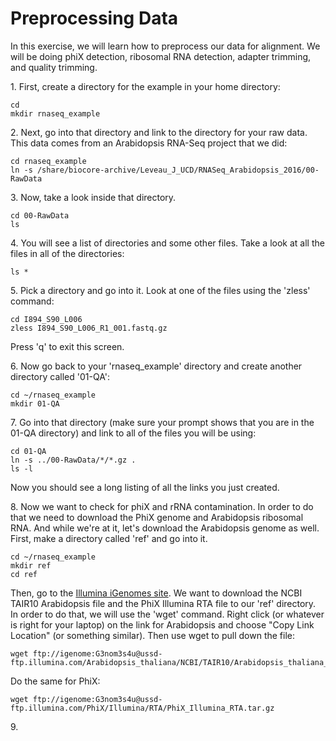 Preprocessing Data
===================

In this exercise, we will learn how to preprocess our data for alignment. We will be doing phiX detection, ribosomal RNA detection, adapter trimming, and quality trimming.

1\. First, create a directory for the example in your home directory:

    cd
    mkdir rnaseq_example


2\. Next, go into that directory and link to the directory for your raw data. This data comes from an Arabidopsis RNA-Seq project that we did:

    cd rnaseq_example
    ln -s /share/biocore-archive/Leveau_J_UCD/RNASeq_Arabidopsis_2016/00-RawData


3\. Now, take a look inside that directory.

    cd 00-RawData
    ls
    

4\. You will see a list of directories and some other files. Take a look at all the files in all of the directories:

    ls *
 

5\. Pick a directory and go into it. Look at one of the files using the 'zless' command:

    cd I894_S90_L006
    zless I894_S90_L006_R1_001.fastq.gz

 Press 'q' to exit this screen.


6\. Now go back to your 'rnaseq_example' directory and create another directory called '01-QA':

    cd ~/rnaseq_example
    mkdir 01-QA

7\. Go into that directory (make sure your prompt shows that you are in the 01-QA directory) and link to all of the files you will be using:

    cd 01-QA
    ln -s ../00-RawData/*/*.gz .
    ls -l

Now you should see a long listing of all the links you just created.

8\. Now we want to check for phiX and rRNA contamination. In order to do that we need to download the PhiX genome and Arabidopsis ribosomal RNA. And while we're at it, let's download the Arabidopsis genome as well. First, make a directory called 'ref' and go into it. 

    cd ~/rnaseq_example
    mkdir ref
    cd ref

Then, go to the [Illumina iGenomes site](https://support.illumina.com/sequencing/sequencing_software/igenome.html). We want to download the NCBI TAIR10 Arabidopsis file and the PhiX Illumina RTA file to our 'ref' directory. In order to do that, we will use the 'wget' command. Right click (or whatever is right for your laptop) on the link for Arabidopsis and choose "Copy Link Location" (or something similar). Then use wget to pull down the file:

    wget ftp://igenome:G3nom3s4u@ussd-ftp.illumina.com/Arabidopsis_thaliana/NCBI/TAIR10/Arabidopsis_thaliana_NCBI_TAIR10.tar.gz

Do the same for PhiX:

    wget ftp://igenome:G3nom3s4u@ussd-ftp.illumina.com/PhiX/Illumina/RTA/PhiX_Illumina_RTA.tar.gz


9\.
